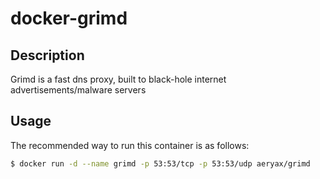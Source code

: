 # docker-grimd

## Description

Grimd is a fast dns proxy, built to black-hole internet advertisements/malware servers

## Usage

The recommended way to run this container is as follows:

```bash
$ docker run -d --name grimd -p 53:53/tcp -p 53:53/udp aeryax/grimd
```
